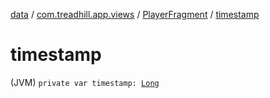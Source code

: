[data](../../index.md) / [com.treadhill.app.views](../index.md) / [PlayerFragment](index.md) / [timestamp](./timestamp.md)

# timestamp

(JVM) `private var timestamp: `[`Long`](https://kotlinlang.org/api/latest/jvm/stdlib/kotlin/-long/index.html)